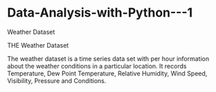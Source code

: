 # Data-Analysis-with-Python---1
Weather Dataset

THE Weather Dataset

The weather dataset is a time series data set with per hour information about the weather conditions in a particular location. It records Temperature, Dew Point Temperature, Relative Humidity, Wind Speed, Visibility, Pressure and Conditions.